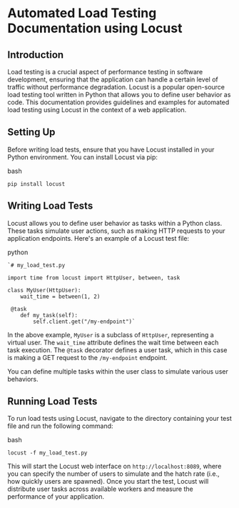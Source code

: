# Automated Load Testing Documentation using Locust

## Introduction

Load testing is a crucial aspect of performance testing in software development, ensuring that the application can handle a certain level of traffic without performance degradation. Locust is a popular open-source load testing tool written in Python that allows you to define user behavior as code. This documentation provides guidelines and examples for automated load testing using Locust in the context of a web application.

## Setting Up

Before writing load tests, ensure that you have Locust installed in your Python environment. You can install Locust via pip:

bash

`pip install locust`

## Writing Load Tests

Locust allows you to define user behavior as tasks within a Python class. These tasks simulate user actions, such as making HTTP requests to your application endpoints. Here's an example of a Locust test file:

python

    `# my_load_test.py

    import time from locust import HttpUser, between, task

    class MyUser(HttpUser):
        wait_time = between(1, 2)

     @task
        def my_task(self):
            self.client.get("/my-endpoint")`

In the above example, `MyUser` is a subclass of `HttpUser`, representing a virtual user. The `wait_time` attribute defines the wait time between each task execution. The `@task` decorator defines a user task, which in this case is making a GET request to the `/my-endpoint` endpoint.

You can define multiple tasks within the user class to simulate various user behaviors.

## Running Load Tests

To run load tests using Locust, navigate to the directory containing your test file and run the following command:

bash

`locust -f my_load_test.py`

This will start the Locust web interface on `http://localhost:8089`, where you can specify the number of users to simulate and the hatch rate (i.e., how quickly users are spawned). Once you start the test, Locust will distribute user tasks across available workers and measure the performance of your application.
